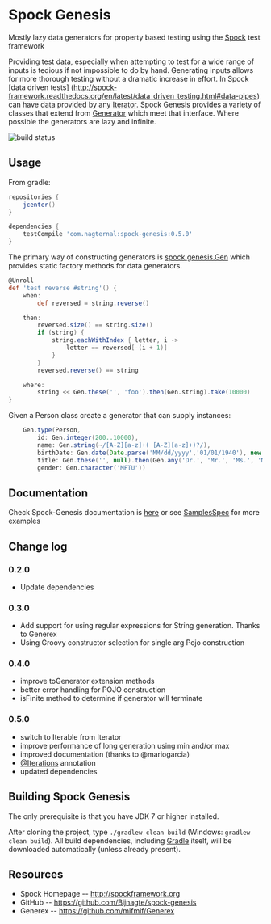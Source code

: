 Spock Genesis
===============
Mostly lazy data generators for property based testing using the [Spock](http://spockframework.org) test framework

Providing test data, especially when attempting to test for a wide range of inputs is tedious if not impossible to do by hand.
Generating inputs allows for more thorough testing without a dramatic increase in effort.
In Spock [data driven tests] (http://spock-framework.readthedocs.org/en/latest/data_driven_testing.html#data-pipes) can have data provided by any [Iterator](http://docs.oracle.com/javase/7/docs/api/java/util/Iterator.html).
Spock Genesis provides a variety of classes that extend from [Generator](./src/main/groovy/spock/genesis/generators/Generator.groovy) which meet that interface.
Where possible the generators are lazy and infinite.

![build status](https://circleci.com/gh/Bijnagte/spock-genesis.svg?style=shield&circle-token=ccab052d8c597ae916463f8319738d89e3d8a640)

Usage
-----
From gradle:

```groovy
repositories {
    jcenter()
}

dependencies {
    testCompile 'com.nagternal:spock-genesis:0.5.0'
}
```

The primary way of constructing generators is [spock.genesis.Gen](./src/main/groovy/spock/genesis/Gen.groovy) which provides static factory methods for data generators.

```groovy
@Unroll
def 'test reverse #string'() {
    when:
        def reversed = string.reverse()

    then:
        reversed.size() == string.size()
        if (string) {
            string.eachWithIndex { letter, i ->
                letter == reversed[-(i + 1)]
            }
        }
        reversed.reverse() == string

    where:
        string << Gen.these('', 'foo').then(Gen.string).take(10000)
}
```

Given a Person class create a generator that can supply instances:

```groovy
    Gen.type(Person,
        id: Gen.integer(200..10000),
        name: Gen.string(~/[A-Z][a-z]+( [A-Z][a-z]+)?/),
        birthDate: Gen.date(Date.parse('MM/dd/yyyy','01/01/1940'), new Date()),
        title: Gen.these('', null).then(Gen.any('Dr.', 'Mr.', 'Ms.', 'Mrs.')),
        gender: Gen.character('MFTU'))
```

Documentation
-------------

Check Spock-Genesis documentation is
[here](https://Bijnagte.github.io/spock-genesis) or see
[SamplesSpec](./src/test/groovy/spock/genesis/SamplesSpec.groovy) for
more examples

Change log
----------
### 0.2.0
* Update dependencies

### 0.3.0
* Add support for using regular expressions for String generation. Thanks to Generex
* Using Groovy constructor selection for single arg Pojo construction

### 0.4.0
* improve toGenerator extension methods
* better error handling for POJO construction
* isFinite method to determine if generator will terminate

### 0.5.0
* switch to Iterable from Iterator
* improve performance of long generation using min and/or max
* improved documentation (thanks to @mariogarcia)
* [@Iterations](./src/main/groovy/spock/genesis/transform/Iterations.groovy) annotation
* updated dependencies

Building Spock Genesis
--------------
The only prerequisite is that you have JDK 7 or higher installed.

After cloning the project, type `./gradlew clean build` (Windows: `gradlew clean build`). All build dependencies,
including [Gradle](http://www.gradle.org) itself, will be downloaded automatically (unless already present).

Resources
---------
* Spock Homepage -- http://spockframework.org
* GitHub -- https://github.com/Bijnagte/spock-genesis
* Generex -- https://github.com/mifmif/Generex

